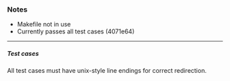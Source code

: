 ### Notes
- Makefile not in use
- Currently passes all test cases (4071e64)

-----------
##### Test cases
All test cases must have unix-style line endings for correct redirection.